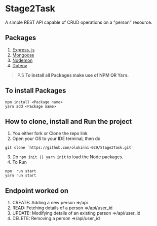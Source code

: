 # Stage2Task
A  simple REST API capable of CRUD operations on a "person" resource.

## Packages
1. [Express. js](https://expressjs.com/)
2. [Mongoose](https://www.npmjs.com/package/mongoose)
3. [Nodemon](https://nodemon.io/)
4. [Dotenv](https://www.npmjs.com/package/dotenv)

> P.S **To install all Packages make use of NPM OR Yarn.**

## To install Packages
``` 
npm install <Package name> 
yarn add <Package name>
```
## How to clone, install and Run the project
1. You either fork or Clone the repo link 
2. Open your OS to your IDE terminal, then do
```
git clone `https://github.com/olukinni-029/Stage2Task.git`
```
3. Do `npm init || yarn init` to load the Node packages.
4. To Run 
```
npm  run start
yarn run start
```
## Endpoint worked on
1. CREATE: Adding a new person =>/api
2. READ: Fetching details of a person =>/api/user_id
3. UPDATE: Modifying details of an existing person =>/api/user_id
4. DELETE: Removing a person =>/api/user_id

